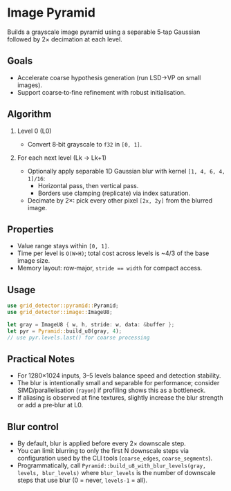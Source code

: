 # Image Pyramid

Builds a grayscale image pyramid using a separable 5‑tap Gaussian followed by 2× decimation at each level.

## Goals

- Accelerate coarse hypothesis generation (run LSD→VP on small images).
- Support coarse‑to‑fine refinement with robust initialisation.

## Algorithm

1. Level 0 (L0)
   - Convert 8‑bit grayscale to `f32` in `[0, 1]`.

2. For each next level (Lk → Lk+1)
   - Optionally apply separable 1D Gaussian blur with kernel `[1, 4, 6, 4, 1]/16`:
     - Horizontal pass, then vertical pass.
     - Borders use clamping (replicate) via index saturation.
   - Decimate by 2×: pick every other pixel `[2x, 2y]` from the blurred image.

## Properties

- Value range stays within `[0, 1]`.
- Time per level is `O(W×H)`; total cost across levels is ~4/3 of the base image size.
- Memory layout: row‑major, `stride == width` for compact access.

## Usage

```rust
use grid_detector::pyramid::Pyramid;
use grid_detector::image::ImageU8;

let gray = ImageU8 { w, h, stride: w, data: &buffer };
let pyr = Pyramid::build_u8(gray, 4);
// use pyr.levels.last() for coarse processing
```

## Practical Notes

- For 1280×1024 inputs, 3–5 levels balance speed and detection stability.
- The blur is intentionally small and separable for performance; consider SIMD/parallelisation (`rayon`) if profiling shows this as a bottleneck.
- If aliasing is observed at fine textures, slightly increase the blur strength or add a pre‑blur at L0.

## Blur control

- By default, blur is applied before every 2× downscale step.
- You can limit blurring to only the first N downscale steps via configuration used by the CLI tools (`coarse_edges`, `coarse_segments`).
- Programmatically, call `Pyramid::build_u8_with_blur_levels(gray, levels, blur_levels)` where `blur_levels` is the number of downscale steps that use blur (0 = never, `levels-1` = all).
